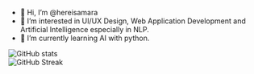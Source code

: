 - 👋 Hi, I’m @hereisamara
- 👀 I’m interested in UI/UX Design, Web Application Development and Artificial Intelligence especially in NLP.
- 🌱 I’m currently learning AI with python.

![GitHub stats](https://github-readme-stats.vercel.app/api?username=hereisamara&show_icons=true&theme=tokyonight) <br>
![GitHub Streak](https://github-readme-streak-stats.herokuapp.com/?user=hereisamara&theme=tokyonight)

<!---
hereisamara/hereisamara is a ✨ special ✨ repository because its `README.md` (this file) appears on your GitHub profile.
You can click the Preview link to take a look at your changes.
--->
